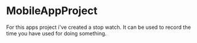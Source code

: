 # MobileAppProject
For this apps project i've created a stop watch.
It can be used to record the time you have used for doing something.
